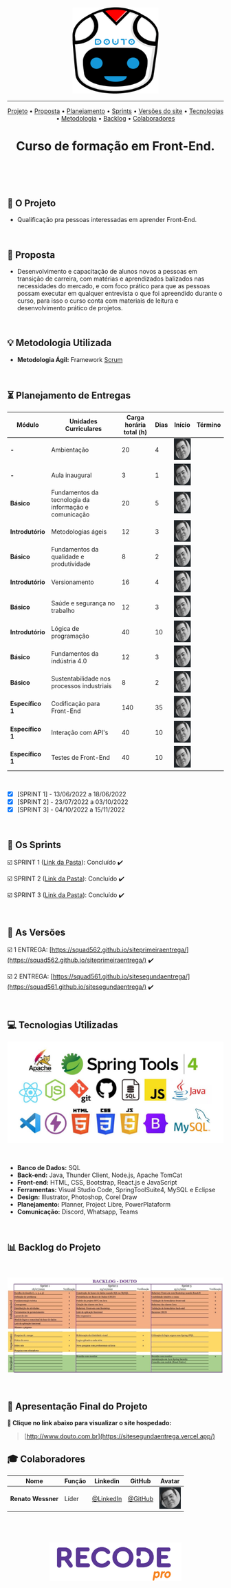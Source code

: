 <br>

<p align="center">
      <img src="/Imagens_Geral/ezgif.com-gif-maker.gif" width="200" height="200">
<p align="center">

<hr>

<p align="center">
  <a href ="#rocket-o-projeto">Projeto</a>  •
  <a href ="#dart-proposta">Proposta</a>  •
  <a href ="#hourglass_flowing_sand-planejamento-de-entregas">Planejamento</a>  •
  <a href ="#calendar-os-sprints">Sprints</a>  •
  <a href ="#camera_flash-as-versões">Versões do site</a>  •
  <a href ="#computer-tecnologias-utilizadas">Tecnologias</a>  •
  <a href ="#bulb-metodologia-utilizada">Metodologia</a>  •
  <a href ="#bar_chart-backlog-do-projeto">Backlog</a>  •
  <a href ="#mortar_board-colaboradores">Colaboradores</a>
</p>

<h1 align="center">
  Curso de formação em Front-End.
<h1 align="center">
<br>
      
## :rocket: O Projeto

* Qualificação pra pessoas interessadas em aprender Front-End.
</p>
<br>

## :dart: Proposta

* Desenvolvimento e capacitação de alunos novos a pessoas em transição de carreira, com matérias e aprendizados balizados nas necessidades do mercado, e com foco prático para que as pessoas possam executar em qualquer entrevista o que foi apreendido durante o curso, para isso o curso conta com materiais de leitura e desenvolvimento prático de projetos.
</p>
<br>

## :bulb: Metodologia Utilizada

* **Metodologia Ágil:** Framework [Scrum](https://www.desenvolvimentoagil.com.br/scrum/)

<br> 


      
## :hourglass_flowing_sand: Planejamento de Entregas
      
|Módulo|Unidades Curriculares |Carga horária total (h)|Dias|Início| Término|
| -------- |-------- |-------- |-------- |-------- | -------- |
|**-**|Ambientação|20|4|<img src = "/Imagens_Geral/renato.png" width="50" height="50"/>|
|**-**|Aula inaugural|3|1|<img src = "/Imagens_Geral/renato.png" width="50" height="50"/>|
|**Básico**|Fundamentos da tecnologia da informação e comunicação|20|5|<img src = "/Imagens_Geral/renato.png" width="50" height="50"/>|
|**Introdutório**|Metodologias ágeis|12|3|<img src = "/Imagens_Geral/renato.png" width="50" height="50"/>|
|**Básico**|Fundamentos da qualidade e produtividade|8|2|<img src = "/Imagens_Geral/renato.png" width="50" height="50"/>|
|**Introdutório**|Versionamento|16|4|<img src = "/Imagens_Geral/renato.png" width="50" height="50"/>|
|**Básico**|Saúde e segurança no trabalho|12|3|<img src = "/Imagens_Geral/renato.png" width="50" height="50"/>|
|**Introdutório**|Lógica de programação|40|10|<img src = "/Imagens_Geral/renato.png" width="50" height="50"/>|
|**Básico**|Fundamentos da indústria 4.0|12|3|<img src = "/Imagens_Geral/renato.png" width="50" height="50"/>|
|**Básico**|Sustentabilidade nos processos industriais|8|2|<img src = "/Imagens_Geral/renato.png" width="50" height="50"/>|
|**Específico 1**|Codificação para Front-End|140|35|<img src = "/Imagens_Geral/renato.png" width="50" height="50"/>|
|**Específico 1**|Interação com API's|40|10|<img src = "/Imagens_Geral/renato.png" width="50" height="50"/>|
|**Específico 1**|Testes de Front-End|40|10|<img src = "/Imagens_Geral/renato.png" width="50" height="50"/>|
<br>


- [x] [SPRINT 1] - 13/06/2022 a 18/06/2022
- [x] [SPRINT 2] - 23/07/2022 a 03/10/2022
- [x] [SPRINT 3] - 04/10/2022 a 15/11/2022  
  </p>
  <br>

## :calendar: Os Sprints

☑️ SPRINT 1 ([Link da Pasta](https://github.com/Squad56/Douto/tree/main/SPRINT_01)): Concluído :heavy_check_mark:

☑️ SPRINT 2 ([Link da Pasta](https://github.com/Squad56/Douto/tree/main/SPRINT_02)): Concluído :heavy_check_mark:

☑️ SPRINT 3 ([Link da Pasta](https://github.com/Squad56/Douto/tree/main/SPRINT_03)): Concluído :heavy_check_mark:
      
<br> 

## :camera_flash: As Versões

☑️ 1 ENTREGA: [https://squad562.github.io/siteprimeiraentrega/](https://squad562.github.io/siteprimeiraentrega/) :heavy_check_mark:

☑️ 2 ENTREGA: [https://squad561.github.io/sitesegundaentrega/](https://squad561.github.io/sitesegundaentrega/)  :heavy_check_mark:

<br> 

## :computer: Tecnologias Utilizadas

<p align="center">
      <img src="/Imagens_Geral/tech.JPG" >      
<p align="center">
</p>
<br>

* **Banco de Dados:** SQL
* **Back-end:** Java, Thunder Client, Node.js, Apache TomCat                   
* **Front-end:** HTML, CSS, Bootstrap, React.js e JavaScript              
* **Ferramentas:** Visual Studio Code, SpringToolSuite4, MySQL e Eclipse
* **Design:** Illustrator, Photoshop, Corel Draw
* **Planejamento:** Planner, Project Libre, PowerPlataform
* **Comunicação:** Discord, Whatsapp, Teams

<br>

     
      
## :bar_chart: Backlog do Projeto

<br>

<p align="center">
      <img src="/Imagens_Geral/Backlog.jpg" >
<p align="center">
</p>
      
<br>  
      

## :camera_flash: Apresentação Final do Projeto

**:link: Clique no link abaixo para visualizar o site hospedado:**
>  [http://www.douto.com.br](https://sitesegundaentrega.vercel.app/)
> 
## :mortar_board: Colaboradores 

|Nome|Função|Linkedin|GitHub|Avatar|
| -------- |-------- |-------- |-------- |-------- |
|**Renato Wessner**|Líder| [@LinkedIn](http://linkedin.com/in/renato-wessner)|[@GitHub](https://github.com/renato-wessmer)|<img src = "/Imagens_Geral/renato.png" width="50" height="50"/>|
<br>

<h1 align="center"> <img src = "Imagens_Geral/recode.png" height="90" /></h1>    
 
